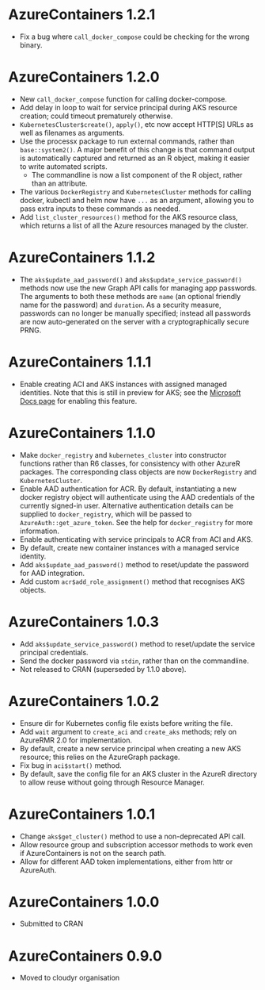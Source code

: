 # AzureContainers 1.2.1

- Fix a bug where `call_docker_compose` could be checking for the wrong binary.

# AzureContainers 1.2.0

- New `call_docker_compose` function for calling docker-compose.
- Add delay in loop to wait for service principal during AKS resource creation; could timeout prematurely otherwise.
- `KubernetesCluster$create()`, `apply()`, etc now accept HTTP\[S\] URLs as well as filenames as arguments.
- Use the processx package to run external commands, rather than `base::system2()`. A major benefit of this change is that command output is automatically captured and returned as an R object, making it easier to write automated scripts.
  - The commandline is now a list component of the R object, rather than an attribute.
- The various `DockerRegistry` and `KubernetesCluster` methods for calling docker, kubectl and helm now have `...` as an argument, allowing you to pass extra inputs to these commands as needed.
- Add `list_cluster_resources()` method for the AKS resource class, which returns a list of all the Azure resources managed by the cluster.

# AzureContainers 1.1.2

* The `aks$update_aad_password()` and `aks$update_service_password()` methods now use the new Graph API calls for managing app passwords. The arguments to both these methods are `name` (an optional friendly name for the password) and `duration`. As a security measure, passwords can no longer be manually specified; instead all passwords are now auto-generated on the server with a cryptographically secure PRNG.

# AzureContainers 1.1.1

* Enable creating ACI and AKS instances with assigned managed identities. Note that this is still in preview for AKS; see the [Microsoft Docs page](https://docs.microsoft.com/en-us/azure/aks/use-managed-identity) for enabling this feature.

# AzureContainers 1.1.0

* Make `docker_registry` and `kubernetes_cluster` into constructor functions rather than R6 classes, for consistency with other AzureR packages. The corresponding class objects are now `DockerRegistry` and `KubernetesCluster`.
* Enable AAD authentication for ACR. By default, instantiating a new docker registry object will authenticate using the AAD credentials of the currently signed-in user. Alternative authentication details can be supplied to `docker_registry`, which will be passed to `AzureAuth::get_azure_token`. See the help for `docker_registry` for more information.
* Enable authenticating with service principals to ACR from ACI and AKS.
* By default, create new container instances with a managed service identity.
* Add `aks$update_aad_password()` method to reset/update the password for AAD integration.
* Add custom `acr$add_role_assignment()` method that recognises AKS objects.

# AzureContainers 1.0.3

* Add `aks$update_service_password()` method to reset/update the service principal credentials.
* Send the docker password via `stdin`, rather than on the commandline.
* Not released to CRAN (superseded by 1.1.0 above).

# AzureContainers 1.0.2

* Ensure dir for Kubernetes config file exists before writing the file.
* Add `wait` argument to `create_aci` and `create_aks` methods; rely on AzureRMR 2.0 for implementation.
* By default, create a new service principal when creating a new AKS resource; this relies on the AzureGraph package.
* Fix bug in `aci$start()` method.
* By default, save the config file for an AKS cluster in the AzureR directory to allow reuse without going through Resource Manager.

# AzureContainers 1.0.1

* Change `aks$get_cluster()` method to use a non-deprecated API call.
* Allow resource group and subscription accessor methods to work even if AzureContainers is not on the search path.
* Allow for different AAD token implementations, either from httr or AzureAuth.

# AzureContainers 1.0.0

* Submitted to CRAN

# AzureContainers 0.9.0

* Moved to cloudyr organisation
